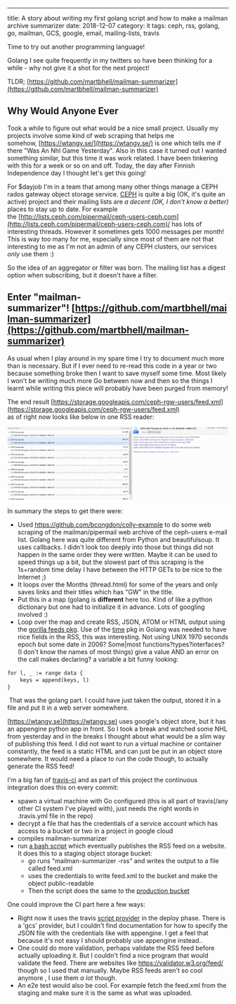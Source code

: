 ---
title: A story about writing my first golang script and how to make a mailman archive summarizer
date: 2018-12-07
category: it
tags: ceph, rss, golang, go, mailman, GCS, google, email, mailing-lists, travis

Time to try out another programming language!  
  
Golang I see quite frequently in my twitters so have been thinking for a while - why not give it a shot for the next project!

TLDR; [https://github.com/martbhell/mailman-summarizer](https://github.com/martbhell/mailman-summarizer)

## Why Would Anyone Ever

Took a while to figure out what would be a nice small project. Usually my projects involve some kind of web scraping that helps me somehow, [https://wtangy.se/](https://wtangy.se/) is one which tells me if there "Was An Nhl Game Yesterday". Also in this case it turned out I wanted something similar, but this time it was work related. I have been tinkering with this for a week or so on and off. Today, the day after Finnish Independence day I thought let's get this going!

For $dayjob I'm in a team that among many other things manage a CEPH rados gateway object storage service. [CEPH](http://ceph.com/) is quite a big (OK, it's quite an active) project and their mailing lists are _a decent (OK, I don't know a better)_ places to stay up to date. For example the [http://lists.ceph.com/pipermail/ceph-users-ceph.com](http://lists.ceph.com/pipermail/ceph-users-ceph.com)/ has lots of interesting threads. However it sometimes gets 1000 messages per month! This is way too many for me, especially since most of them are not that interesting to me as I'm not an admin of any CEPH clusters, our services _only_ use them :)

So the idea of an aggregator or filter was born. The mailing list has a digest option when subscribing, but it doesn't have a filter.

## Enter "**mailman-summarizer**"! [https://github.com/martbhell/mailman-summarizer](https://github.com/martbhell/mailman-summarizer)

As usual when I play around in my spare time I try to document much more than is necessary. But if I ever need to re-read this code in a year or two because something broke then I want to save myself some time. Most likely I won't be writing much more Go between now and then so the things I learnt while writing this piece will probably have been purged from memory!

The end result [https://storage.googleapis.com/ceph-rgw-users/feed.xml](https://storage.googleapis.com/ceph-rgw-users/feed.xml)  
as of right now looks like below in one RSS reader:

![RSS Feed Output](images/image-1024x339.png)

In summary the steps to get there were:

- Used <https://github.com/bcongdon/colly-example> to do some web scraping of the mailman/pipermail web archive of the ceph-users e-mail list. Golang here was quite different from Python and beautifulsoup. It uses callbacks. I didn't look too deeply into those but things did not happen in the same order they were written. Maybe it can be used to speed things up a bit, but the slowest part of this scraping is the 1s+random time delay I have between the HTTP GETs to be nice to the Internet ;)
- It loops over the Months (thread.html) for some of the years and only saves links and their titles which has "GW" in the title.
- Put this in a map (golang is **different** here too. Kind of like a python dictionary but one had to initialize it in advance. Lots of googling involved :)
- Loop over the map and create RSS, JSON, ATOM or HTML output using the [gorilla feeds pkg](http://www.gorillatoolkit.org/pkg/feeds). Use of the [time](https://golang.org/pkg/time/) pkg in Golang was needed to have nice fields in the RSS, this was interesting. Not using UNIX 1970 seconds epoch but some date in 2006? Some|most functions?types?interfaces? (I don't know the names of most things) give a value AND an error on the call makes declaring? a variable a bit funny looking:

```golang
for l, _ := range data {
    keys = append(keys, l)
}
```

 That was the golang part. I could have just taken the output, stored it in a file and put it in a web server somewhere.

[https://wtangy.se](https://wtangy.se) uses google's object store, but it has an appengine python app in front. So I took a break and watched some NHL from yesterday and in the breaks I thought about what would be a slim way of publishing this feed. I did not want to run a virtual machine or container constantly, the feed is a static HTML and can just be put in an object store somewhere. It would need a place to run the code though, to actually generate the RSS feed!

I'm a big fan of [travis-ci](https://github.com/martbhell/mailman-summarizer/blob/master/.travis.yml) and as part of this project the continuous integration does this on every commit:

- spawn a virtual machine with Go configured (this is all part of travis(/any other CI system I've played with), just needs the right words in .travis.yml file in the repo)
- decrypt a file that has the credentials of a service account which has access to a bucket or two in a project in google cloud
- compiles mailman-summarizer
- run [a bash script](https://github.com/martbhell/mailman-summarizer/blob/master/tools/deploy.sh) which eventually publishes the RSS feed on a website. It does this to a staging object storage bucket:
  - go runs "mailman-summarizer -rss" and writes the output to a file called feed.xml
  - uses the credentials to write feed.xml to the bucket and make the object public-readable
  - Then the script does the same to the [production bucket](https://storage.googleapis.com/ceph-rgw-users/feed.xml)

One could improve the CI part here a few ways:

- Right now it uses the travis [script provider](https://docs.travis-ci.com/user/deployment/script/) in the deploy phase. There is a 'gcs' provider, but I couldn't find documentation for how to specify the JSON file with the credentials like with appengine. I get a feel that because it's not easy I should probably use appengine instead..
- One could do more validation, perhaps validate the RSS feed before actually uploading it. But I couldn't find a nice program that would validate the feed. There are websites like <https://validator.w3.org/feed/> though so I used that manually. Maybe RSS feeds aren't so cool anymore , I use them _a lot_ though.
- An e2e test would also be cool. For example fetch the feed.xml from the staging and make sure it is the same as what was uploaded.

